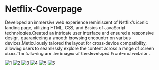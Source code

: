 # Netflix-Coverpage
Developed an immersive web experience reminiscent of Netflix’s iconic landing page, utilizing HTML, CSS, and Basics of
JavaScript technologies.Created an intricate user interface and ensured a responsive design, guaranteeing a smooth browsing encounter on various
devices.Meticulously tailored the layout for cross-device compatibility, allowing users to seamlessly explore the content across a
range of screen sizes.The following are the images of the developed Front-end website :

![1](https://github.com/Vinay1223/Netflix-Coverpage/assets/90706292/a6b3bf54-59cb-40e6-bdc2-e28abd55d206)
![2](https://github.com/Vinay1223/Netflix-Coverpage/assets/90706292/352609f6-58d5-4e09-bc9f-930ae87de547)
![3](https://github.com/Vinay1223/Netflix-Coverpage/assets/90706292/2037bd4f-2b48-470a-92e1-f708a0f60956)
![4](https://github.com/Vinay1223/Netflix-Coverpage/assets/90706292/b53f6aa9-4392-49a8-912f-95ec5a966fc3)
![5](https://github.com/Vinay1223/Netflix-Coverpage/assets/90706292/216bc421-260f-4aaa-82fb-33e88fa98571)
![6](https://github.com/Vinay1223/Netflix-Coverpage/assets/90706292/8a79031d-e7ba-4796-8fd7-063ed046afe1)
